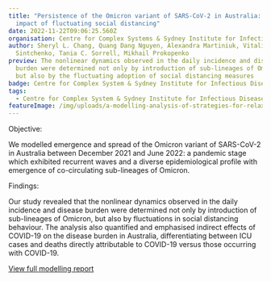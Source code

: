 ```yaml
---
title: "Persistence of the Omicron variant of SARS-CoV-2 in Australia: The
  impact of fluctuating social distancing"
date: 2022-11-22T09:06:25.560Z
organisation: Centre for Complex Systems & Sydney Institute for Infectious Diseases
author: Sheryl L. Chang, Quang Dang Nguyen, Alexandra Martiniuk, Vitali
  Sintchenko, Tania C. Sorrell, Mikhail Prokopenko
preview: The nonlinear dynamics observed in the daily incidence and disease
  burden were determined not only by introduction of sub-lineages of Omicron,
  but also by the fluctuating adoption of social distancing measures
badge: Centre for Complex System & Sydney Institute for Infectious Diseases
tags:
  - Centre for Complex System & Sydney Institute for Infectious Diseases
featureImage: /img/uploads/a-modelling-analysis-of-strategies-for-relaxing-covid-19-social-distancing.jpeg
---
```

Objective: 

We modelled emergence and spread of the Omicron variant of SARS-CoV-2 in Australia between December 2021 and June 2022: a pandemic stage which exhibited recurrent waves and a diverse epidemiological profile with emergence of co-circulating sub-lineages of Omicron. 

Findings: 

Our study revealed that the nonlinear dynamics observed in the daily incidence and disease burden were determined not only by introduction of sub-lineages of Omicron, but also by fluctuations in social distancing behaviour. The analysis also quantified and emphasised indirect effects of COVID-19 on the disease burden in Australia, differentiating between ICU cases and deaths directly attributable to COVID-19 versus those occurring with COVID-19.

<a href="https://arxiv.org/abs/2211.10965" target="_blank">
View full modelling report
</a>
